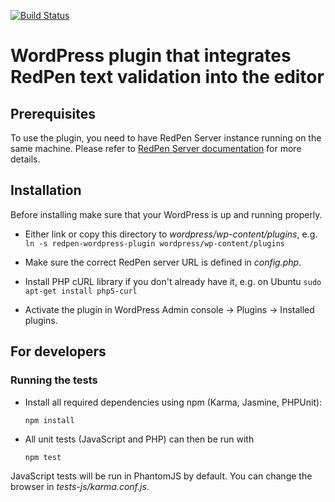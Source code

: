 [![Build Status](https://travis-ci.org/redpen-cc/redpen-wordpress-plugin.svg?branch=master)](https://travis-ci.org/redpen-cc/redpen-wordpress-plugin)

# WordPress plugin that integrates RedPen text validation into the editor

## Prerequisites

To use the plugin, you need to have RedPen Server instance running on the same machine.
Please refer to [RedPen Server documentation](http://redpen.cc/docs/latest/index.html#server) for more details.

## Installation

Before installing make sure that your WordPress is up and running properly.

* Either link or copy this directory to *wordpress/wp-content/plugins*, e.g.
    ```ln -s redpen-wordpress-plugin wordpress/wp-content/plugins```

* Make sure the correct RedPen server URL is defined in *config.php*.
* Install PHP cURL library if you don't already have it, e.g. on Ubuntu
    ```sudo apt-get install php5-curl```

* Activate the plugin in WordPress Admin console -> Plugins -> Installed plugins.

## For developers

### Running the tests

* Install all required dependencies using npm (Karma, Jasmine, PHPUnit):

    ```npm install```

* All unit tests (JavaScript and PHP) can then be run with

    ```npm test```
    
JavaScript tests will be run in PhantomJS by default. You can change the browser in *tests-js/karma.conf.js*.
